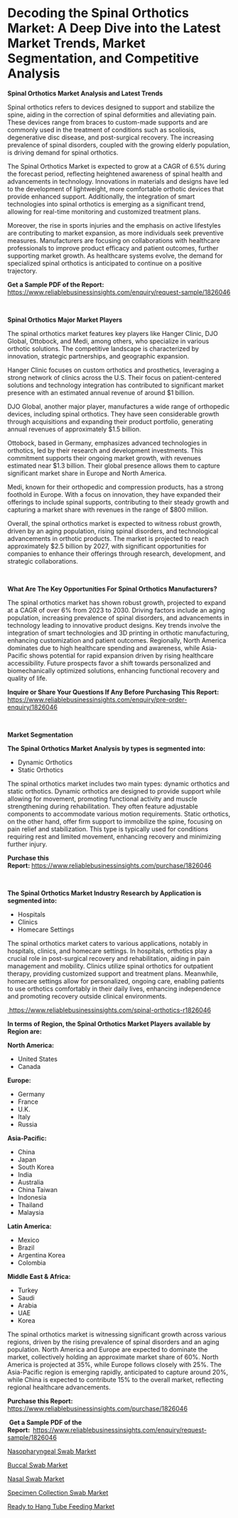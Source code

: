 <p><h1>Decoding the Spinal Orthotics Market: A Deep Dive into the Latest Market Trends, Market Segmentation, and Competitive Analysis</h1></p><p><strong>Spinal Orthotics Market Analysis and Latest Trends</strong></p>
<p><p>Spinal orthotics refers to devices designed to support and stabilize the spine, aiding in the correction of spinal deformities and alleviating pain. These devices range from braces to custom-made supports and are commonly used in the treatment of conditions such as scoliosis, degenerative disc disease, and post-surgical recovery. The increasing prevalence of spinal disorders, coupled with the growing elderly population, is driving demand for spinal orthotics.</p><p>The Spinal Orthotics Market is expected to grow at a CAGR of 6.5% during the forecast period, reflecting heightened awareness of spinal health and advancements in technology. Innovations in materials and designs have led to the development of lightweight, more comfortable orthotic devices that provide enhanced support. Additionally, the integration of smart technologies into spinal orthotics is emerging as a significant trend, allowing for real-time monitoring and customized treatment plans.</p><p>Moreover, the rise in sports injuries and the emphasis on active lifestyles are contributing to market expansion, as more individuals seek preventive measures. Manufacturers are focusing on collaborations with healthcare professionals to improve product efficacy and patient outcomes, further supporting market growth. As healthcare systems evolve, the demand for specialized spinal orthotics is anticipated to continue on a positive trajectory.</p></p>
<p><strong>Get a Sample PDF of the Report:&nbsp;</strong> <a href="https://www.reliablebusinessinsights.com/enquiry/request-sample/1826046?utm_campaign=118&utm_medium=2&utm_source=Github&utm_content=ia&utm_term=03032025&utm_id=spinal-orthotics">https://www.reliablebusinessinsights.com/enquiry/request-sample/1826046</a></p>
<p>&nbsp;</p>
<p><strong>Spinal Orthotics Major Market Players</strong></p>
<p><p>The spinal orthotics market features key players like Hanger Clinic, DJO Global, Ottobock, and Medi, among others, who specialize in various orthotic solutions. The competitive landscape is characterized by innovation, strategic partnerships, and geographic expansion.</p><p>Hanger Clinic focuses on custom orthotics and prosthetics, leveraging a strong network of clinics across the U.S. Their focus on patient-centered solutions and technology integration has contributed to significant market presence with an estimated annual revenue of around $1 billion.</p><p>DJO Global, another major player, manufactures a wide range of orthopedic devices, including spinal orthotics. They have seen considerable growth through acquisitions and expanding their product portfolio, generating annual revenues of approximately $1.5 billion.</p><p>Ottobock, based in Germany, emphasizes advanced technologies in orthotics, led by their research and development investments. This commitment supports their ongoing market growth, with revenues estimated near $1.3 billion. Their global presence allows them to capture significant market share in Europe and North America.</p><p>Medi, known for their orthopedic and compression products, has a strong foothold in Europe. With a focus on innovation, they have expanded their offerings to include spinal supports, contributing to their steady growth and capturing a market share with revenues in the range of $800 million.</p><p>Overall, the spinal orthotics market is expected to witness robust growth, driven by an aging population, rising spinal disorders, and technological advancements in orthotic products. The market is projected to reach approximately $2.5 billion by 2027, with significant opportunities for companies to enhance their offerings through research, development, and strategic collaborations.</p></p>
<p>&nbsp;</p>
<p><strong>What Are The Key Opportunities For Spinal Orthotics Manufacturers?</strong></p>
<p><p>The spinal orthotics market has shown robust growth, projected to expand at a CAGR of over 6% from 2023 to 2030. Driving factors include an aging population, increasing prevalence of spinal disorders, and advancements in technology leading to innovative product designs. Key trends involve the integration of smart technologies and 3D printing in orthotic manufacturing, enhancing customization and patient outcomes. Regionally, North America dominates due to high healthcare spending and awareness, while Asia-Pacific shows potential for rapid expansion driven by rising healthcare accessibility. Future prospects favor a shift towards personalized and biomechanically optimized solutions, enhancing functional recovery and quality of life.</p></p>
<p><strong>Inquire or Share Your Questions If Any Before Purchasing This Report:</strong> <a href="https://www.reliablebusinessinsights.com/enquiry/pre-order-enquiry/1826046?utm_campaign=118&utm_medium=2&utm_source=Github&utm_content=ia&utm_term=03032025&utm_id=spinal-orthotics">https://www.reliablebusinessinsights.com/enquiry/pre-order-enquiry/1826046</a></p>
<p>&nbsp;</p>
<p><strong>Market Segmentation</strong></p>
<p><strong>The Spinal Orthotics Market Analysis by types is segmented into:</strong></p>
<p><ul><li>Dynamic Orthotics</li><li>Static Orthotics</li></ul></p>
<p><p>The spinal orthotics market includes two main types: dynamic orthotics and static orthotics. Dynamic orthotics are designed to provide support while allowing for movement, promoting functional activity and muscle strengthening during rehabilitation. They often feature adjustable components to accommodate various motion requirements. Static orthotics, on the other hand, offer firm support to immobilize the spine, focusing on pain relief and stabilization. This type is typically used for conditions requiring rest and limited movement, enhancing recovery and minimizing further injury.</p></p>
<p><strong>Purchase this Report:&nbsp;</strong><a href="https://www.reliablebusinessinsights.com/purchase/1826046?utm_campaign=118&utm_medium=2&utm_source=Github&utm_content=ia&utm_term=03032025&utm_id=spinal-orthotics">https://www.reliablebusinessinsights.com/purchase/1826046</a></p>
<p>&nbsp;</p>
<p><strong>The Spinal Orthotics Market Industry Research by Application is segmented into:</strong></p>
<p><ul><li>Hospitals</li><li>Clinics</li><li>Homecare Settings</li></ul></p>
<p><p>The spinal orthotics market caters to various applications, notably in hospitals, clinics, and homecare settings. In hospitals, orthotics play a crucial role in post-surgical recovery and rehabilitation, aiding in pain management and mobility. Clinics utilize spinal orthotics for outpatient therapy, providing customized support and treatment plans. Meanwhile, homecare settings allow for personalized, ongoing care, enabling patients to use orthotics comfortably in their daily lives, enhancing independence and promoting recovery outside clinical environments.</p></p>
<p><a href="https://www.reliablebusinessinsights.com/spinal-orthotics-r1826046?utm_campaign=118&utm_medium=2&utm_source=Github&utm_content=ia&utm_term=03032025&utm_id=spinal-orthotics">&nbsp;https://www.reliablebusinessinsights.com/spinal-orthotics-r1826046</a></p>
<p><strong>In terms of Region, the Spinal Orthotics Market Players available by Region are:</strong></p>
<p>
    <p> <strong> North America: </strong>
        <ul>
            <li>United States</li>
            <li>Canada</li>
        </ul>
        </p> 
    <p> <strong> Europe: </strong>
        <ul>
            <li>Germany</li>
            <li>France</li>
            <li>U.K.</li>
            <li>Italy</li>
            <li>Russia</li>
        </ul>
        </p> 
    <p> <strong> Asia-Pacific: </strong>
        <ul>
            <li>China</li>
            <li>Japan</li>
            <li>South Korea</li>
            <li>India</li>
            <li>Australia</li>
            <li>China Taiwan</li>
            <li>Indonesia</li>
            <li>Thailand</li>
            <li>Malaysia</li>
        </ul>
        </p> 
    <p> <strong> Latin America: </strong>
        <ul>
            <li>Mexico</li>
            <li>Brazil</li>
            <li>Argentina Korea</li>
            <li>Colombia</li>
        </ul>
        </p> 
    <p> <strong> Middle East & Africa: </strong>
        <ul>
            <li>Turkey</li>
            <li>Saudi</li>
            <li>Arabia</li>
            <li>UAE</li>
            <li>Korea</li>
        </ul>
    </p>
    </p>
<p><p>The spinal orthotics market is witnessing significant growth across various regions, driven by the rising prevalence of spinal disorders and an aging population. North America and Europe are expected to dominate the market, collectively holding an approximate market share of 60%. North America is projected at 35%, while Europe follows closely with 25%. The Asia-Pacific region is emerging rapidly, anticipated to capture around 20%, while China is expected to contribute 15% to the overall market, reflecting regional healthcare advancements.</p></p>
<p><strong>Purchase this Report: </strong><a href="https://www.reliablebusinessinsights.com/purchase/1826046?utm_campaign=118&utm_medium=2&utm_source=Github&utm_content=ia&utm_term=03032025&utm_id=spinal-orthotics">https://www.reliablebusinessinsights.com/purchase/1826046</a></p>
<p>&nbsp;<strong>Get a Sample PDF of the Report:&nbsp;&nbsp;</strong><a href="https://www.reliablebusinessinsights.com/enquiry/request-sample/1826046?utm_campaign=118&utm_medium=2&utm_source=Github&utm_content=ia&utm_term=03032025&utm_id=spinal-orthotics">https://www.reliablebusinessinsights.com/enquiry/request-sample/1826046</a></p>
<p><strong></strong></p>
<p><p><a href="https://github.com/motanafraxer/Market-Research-Report-List-1/blob/main/nasopharyngeal-swab-market.md?utm_campaign=118&utm_medium=2&utm_source=Github&utm_content=ia&utm_term=03032025&utm_id=spinal-orthotics">Nasopharyngeal Swab Market</a></p><p><a href="https://github.com/noppbebawy/Market-Research-Report-List-1/blob/main/buccal-swab-market.md?utm_campaign=118&utm_medium=2&utm_source=Github&utm_content=ia&utm_term=03032025&utm_id=spinal-orthotics">Buccal Swab Market</a></p><p><a href="https://github.com/fratigrouph8/Market-Research-Report-List-1/blob/main/nasal-swab-market.md?utm_campaign=118&utm_medium=2&utm_source=Github&utm_content=ia&utm_term=03032025&utm_id=spinal-orthotics">Nasal Swab Market</a></p><p><a href="https://github.com/efialiurca/Market-Research-Report-List-1/blob/main/specimen-collection-swab-market.md?utm_campaign=118&utm_medium=2&utm_source=Github&utm_content=ia&utm_term=03032025&utm_id=spinal-orthotics">Specimen Collection Swab Market</a></p><p><a href="https://github.com/menzolugarf5/Market-Research-Report-List-1/blob/main/ready-to-hang-tube-feeding-market.md?utm_campaign=118&utm_medium=2&utm_source=Github&utm_content=ia&utm_term=03032025&utm_id=spinal-orthotics">Ready to Hang Tube Feeding Market</a></p></p>